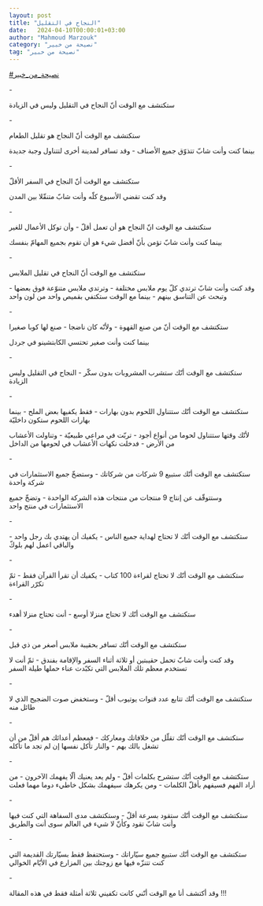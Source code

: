 ```yaml
---
layout: post
title: "النجاح في التقليل"
date:   2024-04-10T00:00:01+03:00
author: "Mahmoud Marzouk"
category: "نصيحة من خبير"
tag: "نصيحة من خبير"
---
```



[<u>\#نصيحة\_من\_خبير</u>](https://www.facebook.com/hashtag/%D9%86%D8%B5%D9%8A%D8%AD%D8%A9_%D9%85%D9%86_%D8%AE%D8%A8%D9%8A%D8%B1?__eep__=6&__cft__%5b0%5d=AZXl7i-7nt9j1nNkXZt0lrl8_986YE4CK3BU-vKpomU64Jcoo-_tD_t3Y_T9IvrjYFD-OMaU-e1CeSoTeETyMnyVg12tpKZnLSt-rOgMC6IbHi-ODY5rMdaG1bMu-yP6bcuu1aJSa3xVS34CSqNz62y_jALEc35Yg6grs5Mc2Boe_nHC8denMo90u0fh_XELAMY&__tn__=*NK-R)

\-

ستكتشف مع الوقت أنّ النجاح في التقليل وليس في
الزيادة

\-

ستكتشف مع الوقت أنّ النجاح هو تقليل الطعام

بينما كنت وأنت شابّ تتذوّق جميع الأصناف - وقد تسافر لمدينة
أخرى لتتناول وجبة جديدة

\-

ستكتشف مع الوقت أنّ النجاح في السفر الأقلّ

وقد كنت تقضي الأسبوع كلّه وأنت شابّ متنقّلا بين
المدن

\-

ستكتشف مع الوقت انّ النجاح هو أن تعمل أقلّ - وأن توكل
الأعمال للغير

بينما كنت وأنت شابّ تؤمن بأنّ أفضل شيء هو أن تقوم بجميع
المهامّ بنفسك

\-

ستكتشف مع الوقت أنّ النجاح في تقليل الملابس

وقد كنت وأنت شابّ ترتدي كلّ يوم ملابس مختلفة - وترتدي
ملابس متنوّعة فوق بعضها - وتبحث عن التناسق بينهم - بينما مع الوقت ستكتفي
بقميص واحد من لون واحد

\-

ستكتشف مع الوقت أنّ من صنع القهوة - ولأنّه كان ناضجا - صنع
لها كوبا صغيرا

بينما كنت وأنت صغير تحتسي الكابتشينو في جردل

\-

ستكتشف مع الوقت أنّك ستشرب المشروبات بدون سكّر - النجاح في
التقليل وليس الزيادة

\-

ستكتشف مع الوقت أنّك ستتناول اللحوم بدون بهارات - فقط
يكفيها بعض الملح - بينما بهارات اللحوم ستكون داخليّة

لأنّك وقتها ستتناول لحوما من أنواع أجود - تربّت في مراعي
طبيعيّة - وتناولت الأعشاب من الأرض - فدخلت نكهات الأعشاب في لحومها من
الداخل

\-

ستكتشف مع الوقت أنّك ستبيع 9 شركات من شركاتك - وستضخّ جميع
الاستثمارات في شركة واحدة

وستتوقّف عن إنتاج 9 منتجات من منتجات هذه الشركة الواحدة -
وتضخّ جميع الاستثمارات في منتج واحد

\-

ستكتشف مع الوقت أنّك لا تحتاج لهداية جميع الناس - يكفيك
أن يهتدي بك رجل واحد - والباقي اعمل لهم بلوكّ

\-

ستكتشف مع الوقت أنّك لا تحتاج لقراءة 100 كتاب - يكفيك أن
تقرأ القرآن فقط - ثمّ تكرّر القراءة

\-

ستكتشف مع الوقت أنّك لا تحتاج منزلا أوسع - أنت تحتاج
منزلا أهدء

\-

ستكتشف مع الوقت أنّك تسافر بحقيبة ملابس أصغر من ذي
قبل

وقد كنت وأنت شابّ تحمل حقيبتين أو ثلاثة أثناء السفر
والإقامة بفندق - ثمّ أنت لا تستخدم معظم تلك الملابس التي تكبّدت عناء حملها
طيلة السفر

\-

ستكتشف مع الوقت أنّك تتابع عدد قنوات يوتيوب أقلّ - وستخفض
صوت الضجيج الذي لا طائل منه

\-

ستكتشف مع الوقت أنّك تقلّل من خلافاتك ومعاركك - فمعظم
أعدائك هم أقلّ من أن تشغل بالك بهم - والنار تأكل نفسها إن لم تجد ما
تأكله

\-

ستكتشف مع الوقت أنّك ستشرح بكلمات أقلّ - ولم يعد يعنيك ألّا
يفهمك الآخرون - من أراد الفهم فسيفهم بأقلّ الكلمات - ومن يكرهك سيفهمك
بشكل خاطيء دوما مهما فعلت

\-

ستكتشف مع الوقت أنّك ستقود بسرعة أقلّ - وستكتشف مدى
السفاهة التي كنت فيها وأنت شابّ تقود وكأنّ لا شيء في العالم سوى أنت
والطريق

\-

ستكتشف مع الوقت أنّك ستبيع جميع سيّاراتك - وستحتفظ فقط
بسيّارتك القديمة التي كنت تتنزّه فيها مع زوجتك بين المزارع في الأيّام
الخوالي

\-

وقد أكتشف أنا مع الوقت أنّني كانت تكفيني ثلاثة أمثلة فقط
في هذه المقالة !!!
